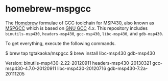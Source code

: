 homebrew-mspgcc
===============

The [Homebrew][] formulae of GCC toolchain for MSP430, also known as
[MSPGCC][] which is based on [GNU GCC][] 4.x. This repository includes
`binutils-msp430`, `headers-msp430`, `gcc-msp430`, `libc-msp430`, and
`gdb-msp430`.

To get everything, execute the following commands.

  $ brew tap tgtakaoka/mspgcc
  $ brew install libc-msp430 gdb-msp430

Version:
  binutils-msp430-2.22-20120911
  headers-msp430-20130321
  gcc-msp430-4.7.0-20120911
  libc-msp430-20120716
  gdb-msp430-7.2a-20111205

[Homebrew]: https://brew.sh/
[MSPGCC]: https://sourceforge.net/projects/mspgcc/
[GNU GCC]: https://gcc.gnu.org/
